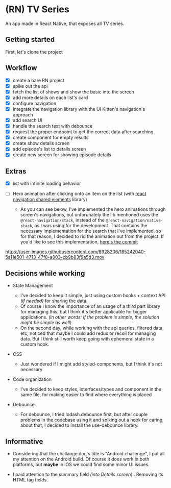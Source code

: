 # (RN) TV Series

An app made in React Native, that exposes all TV series.

## Getting started

First, let's clone the project

## Workflow

- [x] create a bare RN project
- [x] spike out the api
- [x] fetch the list of shows and show the basic into the screen
- [x] add more details on each list's card
- [x] configure navigation
- [x] integrate the navigation library with the UI Kitten's navigation's approach
- [x] add search UI
- [x] handle the search text with debounce
- [x] request the proper endpoint to get the correct data after searching
- [x] create component for empty results
- [x] create show details screen
- [x] add episode's list to details screen
- [x] create new screen for showing episode details

## Extras

- [x] list with infinite loading behavior

- [ ] Hero animation after clicking onto an item on the list (with [react navigation shared elements](https://github.com/IjzerenHein/react-navigation-shared-element) library)
  - As you can see below, I've implemented the hero animations through screen's navigations, but unforunately the lib mentioned uses the `@react-navigation/stack`, instead of the `@react-navigation/native-stack`, as I was using for the development. That contains the necessary implementation for the search that I've implemented, so for that reason, I decided to rid the animation out from the project. If you'd like to see this implementation, [here's the commit](https://github.com/IgorMing/rn-tv-series/commit/34010cbf4e762d59f5f5f971a60b372174aa0575)

https://user-images.githubusercontent.com/8928206/185242040-5a11e501-4713-47f8-a803-cb9b83f9a5d3.mov

## Decisions while working

- State Management

  - I've decided to keep it simple, just using custom hooks + context API _(if needed)_ for sharing the data.
  - Of course I know the importance of an usage of a third part library for managing this, but I think it's better applicable for bigger applications. _(in other words: If the problem is simple, the solution might be simple as well)_
  - On the second day, while working with the api queries, filtered data, etc, noticed that maybe I could add redux or recoil for managing data. But I think still worth keep going with ephemeral state in a custom hook.

- CSS

  - Just wondered if I might add styled-components, but I think it's not necessary

- Code organization

  - I've decided to keep styles, interfaces/types and component in the same file, for making easier to find where everything is placed

- Debounce
  - For debounce, I tried lodash.debounce first, but after couple problems in the codebase using it and spiking out a hook for caring about that, I decided to install the use-debounce library.

## Informative

- Considering that the challange doc's title is "Android challenge", I put all my attention on the Android build. Of course it does work in both platforms, but **maybe** in iOS we could find some minor UI issues.

- I paid attention to the summary field _(into Details screen)_ . Removing its HTML tag fields.
